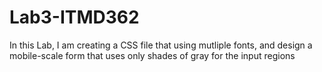 # Lab3-ITMD362
 In this Lab, I am creating a CSS file that using mutliple fonts, 
and design a mobile-scale form that uses only shades of gray for the input regions
